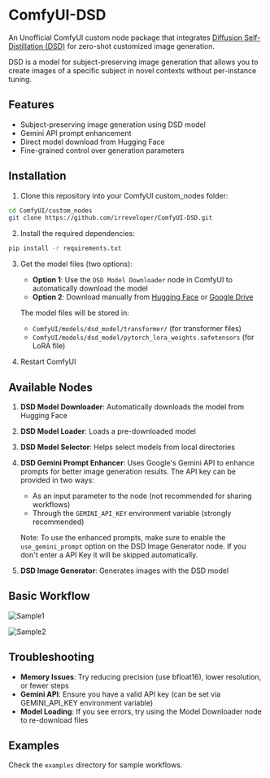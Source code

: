 # ComfyUI-DSD

An Unofficial ComfyUI custom node package that integrates [Diffusion Self-Distillation (DSD)](https://github.com/primecai/diffusion-self-distillation) for zero-shot customized image generation.

DSD is a model for subject-preserving image generation that allows you to create images of a specific subject in novel contexts without per-instance tuning.

## Features

- Subject-preserving image generation using DSD model
- Gemini API prompt enhancement
- Direct model download from Hugging Face
- Fine-grained control over generation parameters

## Installation

1. Clone this repository into your ComfyUI custom_nodes folder:

```bash
cd ComfyUI/custom_nodes
git clone https://github.com/irreveloper/ComfyUI-DSD.git
```

2. Install the required dependencies:

```bash
pip install -r requirements.txt
```

3. Get the model files (two options):
   - **Option 1**: Use the `DSD Model Downloader` node in ComfyUI to automatically download the model
   - **Option 2**: Download manually from [Hugging Face](https://huggingface.co/primecai/dsd_model) or [Google Drive](https://drive.google.com/drive/folders/1VStt7J2whm5RRloa4NK1hGTHuS9WiTfO?usp=sharing)

   The model files will be stored in:
   - `ComfyUI/models/dsd_model/transformer/` (for transformer files)
   - `ComfyUI/models/dsd_model/pytorch_lora_weights.safetensors` (for LoRA file)

4. Restart ComfyUI

## Available Nodes

1. **DSD Model Downloader**: Automatically downloads the model from Hugging Face

2. **DSD Model Loader**: Loads a pre-downloaded model

3. **DSD Model Selector**: Helps select models from local directories

4. **DSD Gemini Prompt Enhancer**: Uses Google's Gemini API to enhance prompts for better image generation results. The API key can be provided in two ways:
   - As an input parameter to the node (not recommended for sharing workflows)
   - Through the `GEMINI_API_KEY` environment variable (strongly recommended)
   
   Note: To use the enhanced prompts, make sure to enable the `use_gemini_prompt` option on the DSD Image Generator node. If you don't enter a API Key it will be skipped automatically.

5. **DSD Image Generator**: Generates images with the DSD model

## Basic Workflow

![Sample1](examples/screenshot.png)

![Sample2](examples/screenshot-2.png)


## Troubleshooting

- **Memory Issues**: Try reducing precision (use bfloat16), lower resolution, or fewer steps
- **Gemini API**: Ensure you have a valid API key (can be set via GEMINI_API_KEY environment variable)
- **Model Loading**: If you see errors, try using the Model Downloader node to re-download files

## Examples

Check the `examples` directory for sample workflows. 